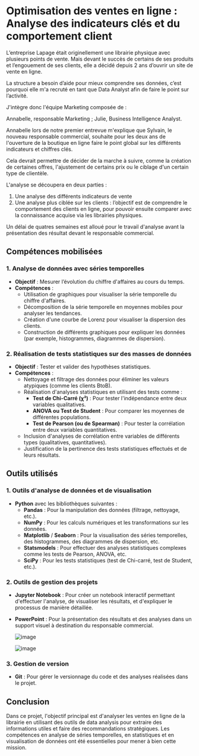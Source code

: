 # Optimisation des ventes en ligne : Analyse des indicateurs clés et du comportement client

L’entreprise Lapage était originellement une librairie physique avec plusieurs points de vente. Mais devant le succès de certains de ses produits et l’engouement de ses clients, elle a décidé depuis 2 ans d’ouvrir un site de vente en ligne. 

La structure a besoin d’aide pour mieux comprendre ses données, c’est pourquoi elle m'a recruté en tant que Data Analyst afin de faire le point sur l’activité. 

 

J'intègre donc l'équipe Marketing composée de : 

Annabelle, responsable Marketing ;
Julie, Business Intelligence Analyst.

Annabelle lors de notre premier entrevue m'explique que Sylvain, le nouveau responsable commercial, souhaite pour les deux ans de l'ouverture de la boutique en ligne faire le point global sur les différents indicateurs et chiffres clés.

Cela devrait permettre de décider de la marche à suivre, comme la création de certaines offres, l'ajustement de certains prix ou le ciblage d'un certain type de clientèle.


L'analyse se découpera en deux parties :

1) Une analyse des différents indicateurs de vente
2) Une analyse plus ciblée sur les clients : l’objectif est de comprendre le comportement des clients en ligne, pour pouvoir ensuite comparer avec la connaissance acquise via les librairies physiques.

Un délai de quatres semaines est alloué pour le travail d'analyse avant la présentation des résultat devant le responsable commercial.

## Compétences mobilisées

### 1. **Analyse de données avec séries temporelles**
   - **Objectif** : Mesurer l’évolution du chiffre d'affaires au cours du temps.
   - **Compétences** :
     - Utilisation de graphiques pour visualiser la série temporelle du chiffre d'affaires.
     - Décomposition de la série temporelle en moyennes mobiles pour analyser les tendances.
     - Création d'une courbe de Lorenz pour visualiser la dispersion des clients.
     - Construction de différents graphiques pour expliquer les données (par exemple, histogrammes, diagrammes de dispersion).
   
### 2. **Réalisation de tests statistiques sur des masses de données**
   - **Objectif** : Tester et valider des hypothèses statistiques.
   - **Compétences** :
     - Nettoyage et filtrage des données pour éliminer les valeurs atypiques (comme les clients BtoB).
     - Réalisation d'analyses statistiques en utilisant des tests comme :
       - **Test de Chi-Carré (χ²)** : Pour tester l'indépendance entre deux variables qualitatives.
       - **ANOVA ou Test de Student** : Pour comparer les moyennes de différentes populations.
       - **Test de Pearson (ou de Spearman)** : Pour tester la corrélation entre deux variables quantitatives.
     - Inclusion d'analyses de corrélation entre variables de différents types (qualitatives, quantitatives).
     - Justification de la pertinence des tests statistiques effectués et de leurs résultats.

## Outils utilisés

### 1. **Outils d'analyse de données et de visualisation**
   - **Python** avec les bibliothèques suivantes :
     - **Pandas** : Pour la manipulation des données (filtrage, nettoyage, etc.).
     - **NumPy** : Pour les calculs numériques et les transformations sur les données.
     - **Matplotlib** / **Seaborn** : Pour la visualisation des séries temporelles, des histogrammes, des diagrammes de dispersion, etc.
     - **Statsmodels** : Pour effectuer des analyses statistiques complexes comme les tests de Pearson, ANOVA, etc.
     - **SciPy** : Pour les tests statistiques (test de Chi-carré, test de Student, etc.).
   

### 2. **Outils de gestion des projets**
   - **Jupyter Notebook** : Pour créer un notebook interactif permettant d'effectuer l'analyse, de visualiser les résultats, et d'expliquer le processus de manière détaillée.
   - **PowerPoint** : Pour la présentation des résultats et des analyses dans un support visuel à destination du responsable commercial.



     ![image](https://github.com/user-attachments/assets/61ed5b37-19da-4cd2-86fe-221395d038b1)


      ![image](https://github.com/user-attachments/assets/6baed9d3-eda9-4964-a734-3b19eba4125b)



### 3. **Gestion de version**
   - **Git** : Pour gérer le versionnage du code et des analyses réalisées dans le projet.

## Conclusion
Dans ce projet, l'objectif principal est d'analyser les ventes en ligne de la librairie en utilisant des outils de data analysis pour extraire des informations utiles et faire des recommandations stratégiques. Les compétences en analyse de séries temporelles, en statistiques et en visualisation de données ont été essentielles pour mener à bien cette mission.
